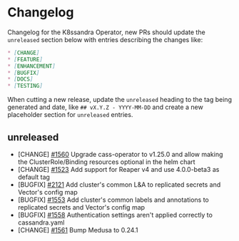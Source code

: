 # Changelog

Changelog for the K8ssandra Operator, new PRs should update the `unreleased` section below with entries describing the changes like:

```markdown
* [CHANGE]
* [FEATURE]
* [ENHANCEMENT]
* [BUGFIX]
* [DOCS]
* [TESTING]
```

When cutting a new release, update the `unreleased` heading to the tag being generated and date, like `## vX.Y.Z - YYYY-MM-DD` and create a new placeholder section for  `unreleased` entries.

## unreleased

* [CHANGE] [#1560](https://github.com/k8ssandra/k8ssandra-operator/pull/1560) Upgrade cass-operator to v1.25.0 and allow making the ClusterRole/Binding resources optional in the helm chart
* [CHANGE] [#1523](https://github.com/riptano/k8ssandra-operator/issues/1523) Add support for Reaper v4 and use 4.0.0-beta3 as default tag 
* [BUGFIX] [#2121](https://github.com/riptano/mission-control/issues/2121) Add cluster's common L&A to replicated secrets and Vector's config map
* [BUGFIX] [#1553](https://github.com/k8ssandra/k8ssandra-operator/pull/1553) Add cluster's common labels and annotations to replicated secrets and Vector's config map
* [BUGFIX] [#1558](https://github.com/k8ssandra/k8ssandra-operator/issues/1558) Authentication settings aren't applied correctly to cassandra.yaml
* [CHANGE] [#1561](https://github.com/k8ssandra/k8ssandra-operator/issues/1561) Bump Medusa to 0.24.1
